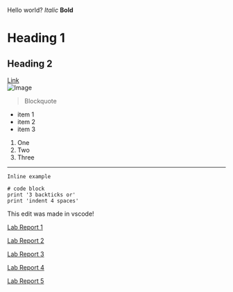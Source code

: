 Hello world?
*Italic* 
**Bold** 
# Heading 1 
## Heading 2
[Link](http://google.com)	
![Image](https://i.redd.it/d5v96dhcaeb51.jpg)	
> Blockquote	
* item 1
* item 2
* item 3
1. One
2. Two
3. Three
---
`Inline example`

```
# code block
print '3 backticks or'
print 'indent 4 spaces'
```

This edit was made in vscode!

[Lab Report 1](https://xuethan.github.io/cse15l-lab-reports/LR_1/lab-report-1-week-2.html)

[Lab Report 2](https://xuethan.github.io/cse15l-lab-reports/LR_2/lab-report-2-week-4.html)

[Lab Report 3](https://xuethan.github.io/cse15l-lab-reports/LR_3/lab-report-3-week-6.html)

[Lab Report 4](https://xuethan.github.io/cse15l-lab-reports/LR_4/lab-report-4-week-8.html)

[Lab Report 5](https://xuethan.github.io/cse15l-lab-reports/LR_5/lab-report-5-week-10.html)
